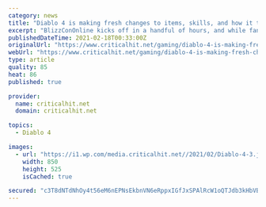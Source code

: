 ```yaml
---
category: news
title: "Diablo 4 is making fresh changes to items, skills, and how it tells a story"
excerpt: "BlizzConOnline kicks off in a handful of hours, and while fans are expecting some sort of update on Diablo 4, it looks like the development team just dropped some early and meaty tidbits on how the ..."
publishedDateTime: 2021-02-18T00:33:00Z
originalUrl: "https://www.criticalhit.net/gaming/diablo-4-is-making-fresh-changes-to-items-skills-and-how-it-tells-a-story/"
webUrl: "https://www.criticalhit.net/gaming/diablo-4-is-making-fresh-changes-to-items-skills-and-how-it-tells-a-story/"
type: article
quality: 85
heat: 86
published: true

provider:
  name: criticalhit.net
  domain: criticalhit.net

topics:
  - Diablo 4

images:
  - url: "https://i1.wp.com/media.criticalhit.net//2021/02/Diablo-4-3.jpg"
    width: 850
    height: 525
    isCached: true

secured: "c3T8dNTdNhOy4t56eM6nEPNsEkbnVN6eRppxIGfJxSPAlRcW1oQTJdb3kHbVB9vhO44nTAD0K4kJhvu9nqGtmO/TFu/aCn/1I8jxED+W6vUIa48k1IB15ESdjy4qQ+eZexvB1VD+g31p3vKovJkm811/kbLUWvqarKYo7JGOp1b0ktV/j1SsrUk8voBPepj8iSN+Wlv++xGFX7rJcmYWIwum0AyP53bN9ciCnXNCLSQDYMxu7537ySErJBFKrl0yvZRgslknClQ6Fda+T5UdTFL/n/dlDCaElRjLWncU/4g5WPrDml8KO4h2+letTOeirX6Z+kYdRSbVpEg8aaI0YLHECZ0eB6T4ZTl2DTxbHQQ=;C/tdQ3QdM4Tev/WwOt6MRQ=="
---
```


